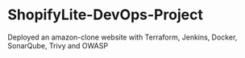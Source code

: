 # ShopifyLite-DevOps-Project
Deployed an amazon-clone website with Terraform, Jenkins, Docker, SonarQube, Trivy and OWASP
